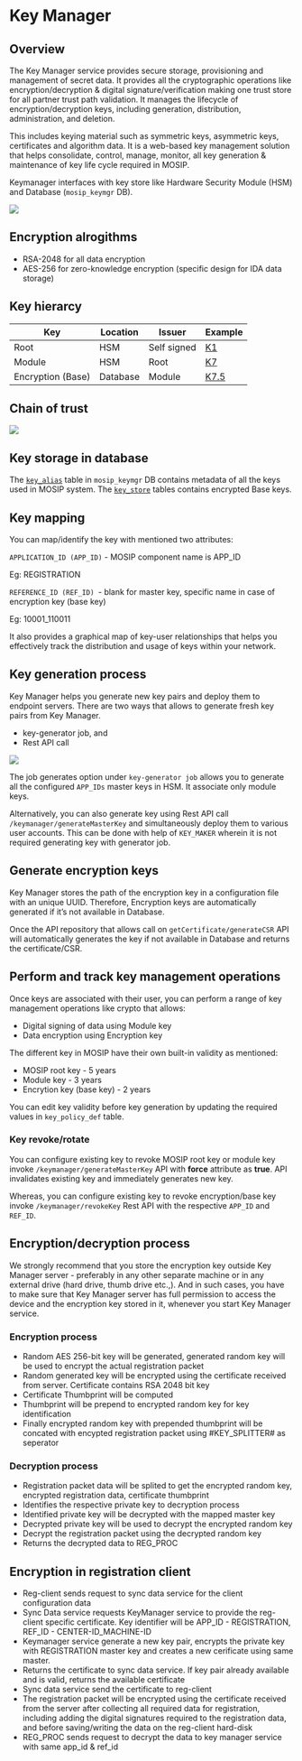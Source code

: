 # Key Manager 

## Overview ##
The Key Manager service provides secure storage, provisioning and management of secret data. It provides all the cryptographic operations like encryption/decryption & digital signature/verification making one trust store for all partner trust path validation. It manages the lifecycle of encryption/decryption keys, including generation, distribution, administration, and deletion.

This includes keying material such as symmetric keys, asymmetric keys, certificates and algorithm data.  It is a web-based key management solution that helps consolidate, control, manage, monitor, all key generation & maintenance of key life cycle required in MOSIP. 

Keymanager interfaces with key store like Hardware Security Module (HSM) and Database (`mosip_keymgr` DB).

![](_images/keymanager_hsm_integration.png)

## Encryption alrogithms
* RSA-2048 for all data encryption
* AES-256 for zero-knowledge encryption (specific design for IDA data storage)

## Key hierarcy
|Key|Location|Issuer|Example|
|---|---|---|---|
|Root|HSM|Self signed|[K1](https://docs.mosip.io/1.2.0/privacy-and-security/keys)|
|Module|HSM|Root|[K7](https://docs.mosip.io/1.2.0/privacy-and-security/keys)|
|Encryption (Base)|Database|Module|[K7.5](https://docs.mosip.io/1.2.0/privacy-and-security/keys)|

## Chain of trust

![](_images/keymanager_chain_of_trust.png)

## Key storage in database
The [`key_alias`](db_scripts/mosip_keymgr/ddl/keymgr-key_alias.sql) table in `mosip_keymgr` DB contains metadata of all the keys used in MOSIP system.  The [`key_store`](db_scripts/mosip_keymgr/ddl/keymgr-key_store.sql) tables contains encrypted Base keys.

## Key mapping 
You can map/identify the key with mentioned two attributes:

```APPLICATION_ID (APP_ID)``` -  MOSIP component name is APP_ID

Eg: REGISTRATION

```REFERENCE_ID (REF_ID) ```- blank for master key, specific name in case of encryption key (base key)

Eg: 10001_110011

It also provides a graphical map of key-user relationships that helps you effectively track the distribution and usage of keys within your network.

## Key generation process 
Key Manager helps you generate new key pairs and deploy them to endpoint servers. There are two ways that allows to generate fresh key pairs from Key Manager.
*	key-generator job, and
*	Rest API call

![](_images/keymanager_hsm_keygenerator.png)

The job generates option under ``` key-generator job ``` allows you to generate all the configured ```APP_IDs``` master keys in HSM. It associate only module keys.

Alternatively, you can also generate key using Rest API call ```/keymanager/generateMasterKey``` and simultaneously deploy them to various user accounts. This can be done with help of ```KEY_MAKER``` wherein it is not required generating key with generator job.

## Generate encryption keys 
Key Manager stores the path of the encryption key in a configuration file with an unique UUID. Therefore, Encryption keys are automatically generated if it’s not available in Database. 

Once the API repository that allows call on ```getCertificate/generateCSR``` API will automatically generates the key if not available in Database and returns the certificate/CSR.

## Perform and track key management operations 
Once keys are associated with their user, you can perform a range of key management operations like crypto that allows:
* Digital signing of data using Module key
* Data encryption using Encryption key

The different key in MOSIP have their own built-in validity as mentioned:
*	MOSIP root key - 5 years
*	Module key - 3 years
*	Encrytion key (base key) - 2 years

You can edit key validity before key generation by updating the required values in ```key_policy_def``` table.

### Key revoke/rotate
You can configure existing key to revoke MOSIP root key or module key invoke ```/keymanager/generateMasterKey``` API with **force** attribute as **true**. API invalidates existing key and immediately generates new key.
 
Whereas, you can configure existing key to revoke encryption/base key invoke ```/keymanager/revokeKey``` Rest API with the respective ```APP_ID``` and ```REF_ID```.

## Encryption/decryption process
We strongly recommend that you store the encryption key outside Key Manager server - preferably in any other separate machine or in any external drive (hard drive, thumb drive etc.,). And in such cases, you have to make sure that Key Manager server has full permission to access the device and the encryption key stored in it, whenever you start Key Manager service.

### Encryption process 
*	Random AES 256-bit key will be generated, generated random key will be used to encrypt the actual registration packet
*	Random generated key will be encrypted using the certificate received from server. Certificate contains RSA 2048 bit key
*	Certificate Thumbprint will be computed
*	Thumbprint will be prepend to encrypted random key for key identification
*	Finally encrypted random key with prepended thumbprint will be concated with encypted registration packet using #KEY_SPLITTER# as seperator

### Decryption process 
*	Registration packet data will be splited to get the encrypted random key, encrypted registration data, certificate thumbprint
*	Identifies the respective private key to decryption process
*	Identified private key will be decrypted with the mapped master key
*	Decrypted private key will be used to decrypt the encrypted random key
*	Decrypt the registration packet using the decrypted random key
*	Returns the decrypted data to REG_PROC

## Encryption in registration client 
*	Reg-client sends request to sync data service for the client configuration data
*	Sync Data service requests KeyManager service to provide the reg-client specific certificate. Key identifier will be APP_ID - REGISTRATION, REF_ID - CENTER-ID_MACHINE-ID
*	Keymanager service generate a new key pair, encrypts the private key with REGISTRATION master key and creates a new cerificate using same master. 
*	Returns the certificate to sync data service. If key pair already available and is valid, returns the available certificate
*	Sync data service send the certificate to reg-client
*	The registration packet will be encrypted using the certificate received from the server after collecting all required data for registration, including adding the digital signatures required to the registration data, and before saving/writing the data on the reg-client hard-disk
*	REG_PROC sends request to decrypt the data to key manager service with same app_id & ref_id

